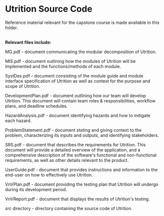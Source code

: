 # Utrition Source Code

Reference material relevant for the capstone course is made available in this
folder.

<br>
<b>Relevant files include:</b>

MG.pdf - document communicating the modular decomposition of Utrition.

MIS.pdf - document outlining how the modules of Utrition will be implemented and the functions/methods of each module.

SystDes.pdf - document consisting of the module guide and module interface specification of Utrition as well as context for the purpose and scope of Utrition.

DevelopmentPlan.pdf - document outlining how our team will develop Utrition. This document will contain team roles & responsibilities, workflow plans, and deadline schedules.

HazardAnalysis.pdf - document identifying hazards and how to mitigate each hazard.

ProblemStatement.pdf - document stating and giving context to the problem, characterizing its inputs and outputs, and identifying stakeholders.

SRS.pdf - document that describes the requirements for Utrition. This document will provide a detailed overview of the application, and a comprehensive description of the software's functional and non-functional requirements, as well as other details relevant to the product.

UserGuide.pdf - document that provides instructions and information to the end-user on how to effectively use Utrition.

VnVPlan.pdf - document providing the testing plan that Utrition will undergo during its development period.

VnVReport.pdf - document that displays the results of Utrition's testing.

src directory - directory containing the source code of Utrition.